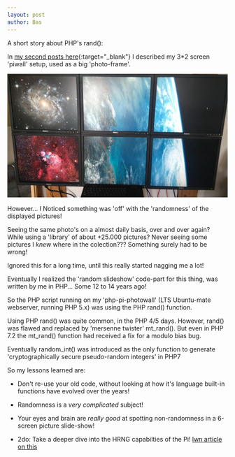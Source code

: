 ```yaml
---
layout: post
author: Bas
---
```

A short story about PHP's rand(): 

In [my second posts here](https://bas.rel.nl/2020/01/21/Raspberry-Pi-Photowall.html){:target="_blank"} I described my 3*2 screen 'piwall' setup, used 
as a big 'photo-frame'.

![image](/assets/images/crypt.jpg)  

However... I Noticed something was 'off' with the 'randomness' of the displayed pictures!

Seeing the same photo's on a almost daily basis, over and over again? While using a 'library' of about +25.000 pictures? 
Never seeing some pictures I *knew* where in the colection??? Something surely had to be wrong! 

Ignored this for a long time, until this really started nagging me a lot! 

Eventually I realized the 'random slideshow' code-part for this thing, was written by me in PHP... Some 12 to 14 years ago!

So the PHP script running on my 'php-pi-photowall' (LTS Ubuntu-mate webserver, running PHP 5.x) was using the PHP rand() function. 

Using PHP rand() was quite common, in the PHP 4/5 days. However, rand() was flawed and replaced by 'mersenne twister' 
mt_rand(). But even in PHP 7.2 the mt_rand() function had received a fix for a modulo bias bug.

Eventually random_int() was introduced as the only function to generate 'cryptographically secure pseudo-random integers' in PHP7

So my lessons learned are: 

* Don't re-use your old code, without looking at how it's language built-in functions have evolved over the years!

* Randomness is a *very complicated* subject! 

* Your eyes and brain are *really good* at spotting non-randomness in a 6-screen picture slide-show!  

* 2do: Take a deeper dive into the HRNG capabilties of the Pi! [lwn article on this](https://lwn.net/Articles/808921/)
